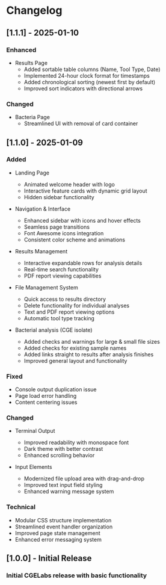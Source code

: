 # Changelog

## [1.1.1] - 2025-01-10
### Enhanced

- Results Page
  - Added sortable table columns (Name, Tool Type, Date)
  - Implemented 24-hour clock format for timestamps
  - Added chronological sorting (newest first by default)
  - Improved sort indicators with directional arrows



### Changed

- Bacteria Page
  - Streamlined UI with removal of card container

## [1.1.0] - 2025-01-09

### Added
- Landing Page
  - Animated welcome header with logo
  - Interactive feature cards with dynamic grid layout
  - Hidden sidebar functionality

- Navigation & Interface
  - Enhanced sidebar with icons and hover effects
  - Seamless page transitions
  - Font Awesome icons integration
  - Consistent color scheme and animations

- Results Management
  - Interactive expandable rows for analysis details
  - Real-time search functionality
  - PDF report viewing capabilities

- File Management System
  - Quick access to results directory
  - Delete functionality for individual analyses
  - Text and PDF report viewing options
  - Automatic tool type tracking
  
- Bacterial analysis (CGE isolate)
  - Added checks and warnings for large & small file sizes
  - Added checks for existing sample names
  - Added links straight to results after analysis finishes
  - Improved general layout and functionality

### Fixed
- Console output duplication issue
- Page load error handling
- Content centering issues

### Changed
- Terminal Output
  - Improved readability with monospace font
  - Dark theme with better contrast
  - Enhanced scrolling behavior

- Input Elements
  - Modernized file upload area with drag-and-drop
  - Improved text input field styling
  - Enhanced warning message system

### Technical
- Modular CSS structure implementation
- Streamlined event handler organization
- Improved page state management
- Enhanced error messaging system


## [1.0.0] - Initial Release

### Initial CGELabs release with basic functionality	

